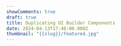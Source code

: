 ```yaml
---
showComments: true
draft: true
title: Duplicating UI Builder Components
date: 2024-04-13T17:40:00.000Z
thumbnail: "{{slug}}/featured.jpg"
---
```

